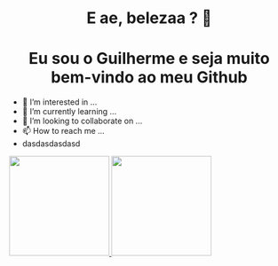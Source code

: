 <h1 align="center">E ae, belezaa ? 👋 </h1>
<h1 align="center">Eu sou o Guilherme e seja muito bem-vindo ao meu Github </h1>

- 👀 I’m interested in ...
- 🌱 I’m currently learning ...
- 💞️ I’m looking to collaborate on ...
- 📫 How to reach me ...
- dasdasdasdasd


<div>
   <a href="https://github.com/guilhermeb-silva/github-readme-stats">
    <img height="180px" src="https://github-readme-stats.vercel.app/api?username=guilhermeb-silva&show_icons=true&theme=merko&include_all_commits=true" alt=""/>
  </a>
  <a href="https://github.com/guilhermeb-silva/convoychat">
    <img height="180px" src="https://github-readme-stats.vercel.app/api/top-langs/?username=guilhermeb-silva&layout=compact&theme=merko" alt=""/>
  </a>
 
</div>


